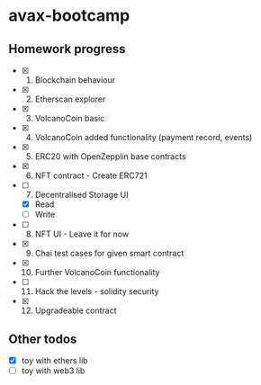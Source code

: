 # avax-bootcamp

## Homework progress
- [x] 1. Blockchain behaviour
- [x] 2. Etherscan explorer
- [x] 3. VolcanoCoin basic
- [x] 4. VolcanoCoin added functionality (payment record, events)
- [x] 5. ERC20 with OpenZepplin base contracts
- [x] 6. NFT contract - Create ERC721 
- [ ] 7. Decentralised Storage UI
    - [x] Read
    - [ ] Write
- [ ] 8. NFT UI - Leave it for now
- [x] 9. Chai test cases for given smart contract
- [x] 10. Further VolcanoCoin functionality
- [ ] 11. Hack the levels - solidity security
- [x] 12. Upgradeable contract

## Other todos
- [x] toy with ethers lib
- [ ] toy with web3 lib
